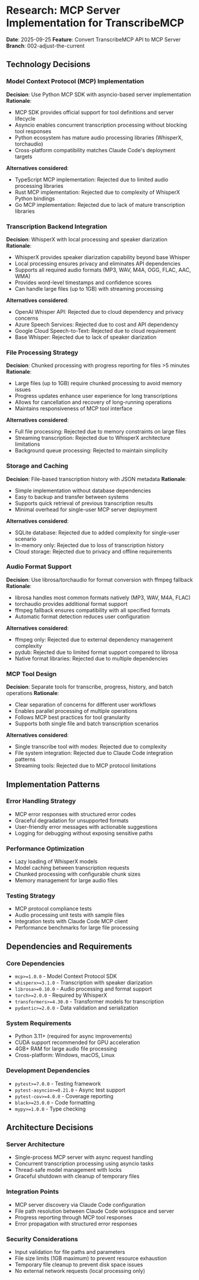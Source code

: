 # Research: MCP Server Implementation for TranscribeMCP

**Date**: 2025-09-25
**Feature**: Convert TranscribeMCP API to MCP Server
**Branch**: 002-adjust-the-current

## Technology Decisions

### Model Context Protocol (MCP) Implementation

**Decision**: Use Python MCP SDK with asyncio-based server implementation
**Rationale**:
- MCP SDK provides official support for tool definitions and server lifecycle
- Asyncio enables concurrent transcription processing without blocking tool responses
- Python ecosystem has mature audio processing libraries (WhisperX, torchaudio)
- Cross-platform compatibility matches Claude Code's deployment targets

**Alternatives considered**:
- TypeScript MCP implementation: Rejected due to limited audio processing libraries
- Rust MCP implementation: Rejected due to complexity of WhisperX Python bindings
- Go MCP implementation: Rejected due to lack of mature transcription libraries

### Transcription Backend Integration

**Decision**: WhisperX with local processing and speaker diarization
**Rationale**:
- WhisperX provides speaker diarization capability beyond base Whisper
- Local processing ensures privacy and eliminates API dependencies
- Supports all required audio formats (MP3, WAV, M4A, OGG, FLAC, AAC, WMA)
- Provides word-level timestamps and confidence scores
- Can handle large files (up to 1GB) with streaming processing

**Alternatives considered**:
- OpenAI Whisper API: Rejected due to cloud dependency and privacy concerns
- Azure Speech Services: Rejected due to cost and API dependency
- Google Cloud Speech-to-Text: Rejected due to cloud requirement
- Base Whisper: Rejected due to lack of speaker diarization

### File Processing Strategy

**Decision**: Chunked processing with progress reporting for files >5 minutes
**Rationale**:
- Large files (up to 1GB) require chunked processing to avoid memory issues
- Progress updates enhance user experience for long transcriptions
- Allows for cancellation and recovery of long-running operations
- Maintains responsiveness of MCP tool interface

**Alternatives considered**:
- Full file processing: Rejected due to memory constraints on large files
- Streaming transcription: Rejected due to WhisperX architecture limitations
- Background queue processing: Rejected to maintain simplicity

### Storage and Caching

**Decision**: File-based transcription history with JSON metadata
**Rationale**:
- Simple implementation without database dependencies
- Easy to backup and transfer between systems
- Supports quick retrieval of previous transcription results
- Minimal overhead for single-user MCP server deployment

**Alternatives considered**:
- SQLite database: Rejected due to added complexity for single-user scenario
- In-memory only: Rejected due to loss of transcription history
- Cloud storage: Rejected due to privacy and offline requirements

### Audio Format Support

**Decision**: Use librosa/torchaudio for format conversion with ffmpeg fallback
**Rationale**:
- librosa handles most common formats natively (MP3, WAV, M4A, FLAC)
- torchaudio provides additional format support
- ffmpeg fallback ensures compatibility with all specified formats
- Automatic format detection reduces user configuration

**Alternatives considered**:
- ffmpeg only: Rejected due to external dependency management complexity
- pydub: Rejected due to limited format support compared to librosa
- Native format libraries: Rejected due to multiple dependencies

### MCP Tool Design

**Decision**: Separate tools for transcribe, progress, history, and batch operations
**Rationale**:
- Clear separation of concerns for different user workflows
- Enables parallel processing of multiple operations
- Follows MCP best practices for tool granularity
- Supports both single file and batch transcription scenarios

**Alternatives considered**:
- Single transcribe tool with modes: Rejected due to complexity
- File system integration: Rejected due to Claude Code integration patterns
- Streaming tools: Rejected due to MCP protocol limitations

## Implementation Patterns

### Error Handling Strategy
- MCP error responses with structured error codes
- Graceful degradation for unsupported formats
- User-friendly error messages with actionable suggestions
- Logging for debugging without exposing sensitive paths

### Performance Optimization
- Lazy loading of WhisperX models
- Model caching between transcription requests
- Chunked processing with configurable chunk sizes
- Memory management for large audio files

### Testing Strategy
- MCP protocol compliance tests
- Audio processing unit tests with sample files
- Integration tests with Claude Code MCP client
- Performance benchmarks for large file processing

## Dependencies and Requirements

### Core Dependencies
- `mcp>=1.0.0` - Model Context Protocol SDK
- `whisperx>=3.1.0` - Transcription with speaker diarization
- `librosa>=0.10.0` - Audio processing and format support
- `torch>=2.0.0` - Required by WhisperX
- `transformers>=4.30.0` - Transformer models for transcription
- `pydantic>=2.0.0` - Data validation and serialization

### System Requirements
- Python 3.11+ (required for async improvements)
- CUDA support recommended for GPU acceleration
- 4GB+ RAM for large audio file processing
- Cross-platform: Windows, macOS, Linux

### Development Dependencies
- `pytest>=7.0.0` - Testing framework
- `pytest-asyncio>=0.21.0` - Async test support
- `pytest-cov>=4.0.0` - Coverage reporting
- `black>=23.0.0` - Code formatting
- `mypy>=1.0.0` - Type checking

## Architecture Decisions

### Server Architecture
- Single-process MCP server with async request handling
- Concurrent transcription processing using asyncio tasks
- Thread-safe model management with locks
- Graceful shutdown with cleanup of temporary files

### Integration Points
- MCP server discovery via Claude Code configuration
- File path resolution between Claude Code workspace and server
- Progress reporting through MCP tool responses
- Error propagation with structured error responses

### Security Considerations
- Input validation for file paths and parameters
- File size limits (1GB maximum) to prevent resource exhaustion
- Temporary file cleanup to prevent disk space issues
- No external network requests (local processing only)